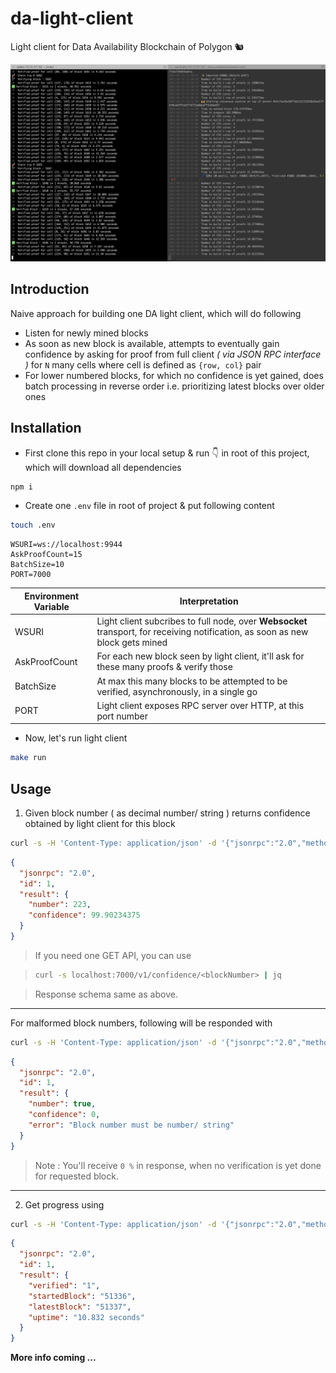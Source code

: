 # da-light-client

Light client for Data Availability Blockchain of Polygon 🐿

![banner](./sc/banner.png)

## Introduction

Naive approach for building one DA light client, which will do following

- Listen for newly mined blocks
- As soon as new block is available, attempts to eventually gain confidence by asking for proof from full client _( via JSON RPC interface )_ for `N` many cells where cell is defined as `{row, col}` pair
- For lower numbered blocks, for which no confidence is yet gained, does batch processing in reverse order i.e. prioritizing latest blocks over older ones

## Installation

- First clone this repo in your local setup & run 👇 in root of this project, which will download all dependencies

```bash
npm i
```

- Create one `.env` file in root of project & put following content

```bash
touch .env
```

```
WSURI=ws://localhost:9944
AskProofCount=15
BatchSize=10
PORT=7000

```

Environment Variable | Interpretation
--- | ---
WSURI | Light client subcribes to full node, over **Websocket** transport, for receiving notification, as soon as new block gets mined
AskProofCount | For each new block seen by light client, it'll ask for these many proofs & verify those
BatchSize | At max this many blocks to be attempted to be verified, asynchronously, in a single go
PORT | Light client exposes RPC server over HTTP, at this port number

- Now, let's run light client

```bash
make run
```

## Usage

1. Given block number ( as decimal number/ string ) returns confidence obtained by light client for this block

```bash
curl -s -H 'Content-Type: application/json' -d '{"jsonrpc":"2.0","method":"get_blockConfidence","params": {"number": 223}, "id": 1}' http://localhost:7000/v1/json-rpc | jq
```

```json
{
  "jsonrpc": "2.0",
  "id": 1,
  "result": {
    "number": 223,
    "confidence": 99.90234375
  }
}
```

> If you need one GET API, you can use

> ```bash
> curl -s localhost:7000/v1/confidence/<blockNumber> | jq
> ```

> Response schema same as above.

---

For malformed block numbers, following will be responded with

```bash
curl -s -H 'Content-Type: application/json' -d '{"jsonrpc":"2.0","method":"get_blockConfidence","params": {"number": true}, "id": 1}' http://localhost:7000/v1/json-rpc | jq # Block number is intentionally sent as `boolean`
```

```json
{
  "jsonrpc": "2.0",
  "id": 1,
  "result": {
    "number": true,
    "confidence": 0,
    "error": "Block number must be number/ string"
  }
}
```

> Note : You'll receive `0 %` in response, when no verification is yet done for requested block.

---

2. Get progress using

```bash
curl -s -H 'Content-Type: application/json' -d '{"jsonrpc":"2.0","method":"get_progress", "id": 1}' http://localhost:7000/v1/json-rpc | jq
```

```json
{
  "jsonrpc": "2.0",
  "id": 1,
  "result": {
    "verified": "1",
    "startedBlock": "51336",
    "latestBlock": "51337",
    "uptime": "10.832 seconds"
  }
}
```

**More info coming ...**
